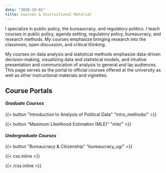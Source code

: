 ```yaml
---
date: "2020-10-01"
title: Courses & Instructional Material
---
```


I specialize in public policy, the bureaucracy, and regulatory politics. I teach courses in public policy, agenda setting, regulatory policy, bureaucracy, and research methods. My courses emphasize bringing research into the classroom, open discussion, and critical thinking.

My courses on data analysis and statistical methods emphasize data-driven decision-making, visualizing data and statistical models, and intuitive presentation and communication of analysis to general and lay audiences. This page serves as the portal to official courses offered at the university as well as other instructional materials and vignettes.

## Course Portals

#### *Graduate Courses*

{{< button "Introduction to Analysis of Political Data" "intro_methods/" >}}

{{< button "Maximum Likelihood Estimation (MLE)" "mle/" >}}

#### *Undergraduate Courses*

{{< button "Bureaucracy & Citizenship" "bureaucracy_ug/" >}}


{{< css.inline >}}
<style>
.canon { background: white; width: 100%; height: auto;}
</style>
{{< /css.inline >}}